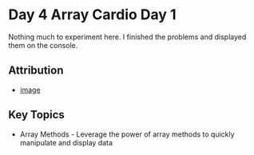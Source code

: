 # Day 4 Array Cardio Day 1

Nothing much to experiment here. I finished the problems and displayed them on the console.

## Attribution

* [image](https://images.unsplash.com/flagged/photo-1569744068983-6dfc2f27deb8?q=80&w=1632&auto=format&fit=crop&ixlib=rb-4.0.3&ixid=M3wxMjA3fDB8MHxwaG90by1wYWdlfHx8fGVufDB8fHx8fA%3D%3D)

## Key Topics

* Array Methods - Leverage the power of array methods to quickly manipulate and display data 
